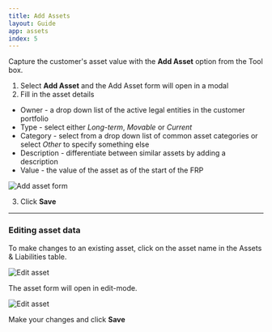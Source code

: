 ```yaml
---
title: Add Assets
layout: Guide
app: assets
index: 5
---
```


Capture the customer's asset value with the **Add Asset** option from the Tool box.

1. Select **Add Asset** and the Add Asset form will open in a modal
2. Fill in the asset details
  - Owner - a drop down list of the active legal entities in the customer portfolio
  - Type - select either *Long-term*, *Movable* or *Current*
  - Category - select from a drop down list of common asset categories or select *Other* to specify something else
  - Description - differentiate between similar assets by adding a description
  - Value - the value of the asset as of the start of the FRP

![Add asset form](images/add_asset.jpg)

3. Click **Save**

------

### Editing asset data

To make changes to an existing asset, click on the asset name in the Assets & Liabilities table. 

![Edit asset](images/edit_asset.jpg)

The asset form will open in edit-mode.

![Edit asset](images/edit_asset_value.jpg)

Make your changes and click **Save**